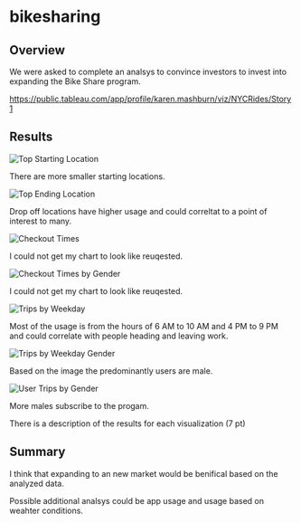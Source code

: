# bikesharing



## Overview

We were asked to complete an analsys to convince investors to invest into expanding the Bike Share program.

https://public.tableau.com/app/profile/karen.mashburn/viz/NYCRides/Story1

## Results

![Top Starting Location](https://github.com/KarenMashburn/bikesharing/blob/main/Top%20Starting%20Location.png)

There are more smaller starting locations. 

![Top Ending Location](https://github.com/KarenMashburn/bikesharing/blob/main/Top%20Ending%20Location.png)

Drop off locations have higher usage and could correltat to a point of interest to many. 

![Checkout Times](https://github.com/KarenMashburn/bikesharing/blob/main/Checkout%20Times.png)

I could not get my chart to look like reuqested. 

![Checkout Times by Gender](https://github.com/KarenMashburn/bikesharing/blob/main/Trips%20by%20Weekday%20Gender.png)

I could not get my chart to look like reuqested. 


![Trips by Weekday](https://github.com/KarenMashburn/bikesharing/blob/main/Trips%20by%20Weekday.png)

Most of the usage is from the hours of 6 AM to 10 AM and 4 PM to 9 PM and could correlate with people heading and leaving work. 

![Trips by Weekday Gender](https://github.com/KarenMashburn/bikesharing/blob/main/Trips%20by%20Weekday%20Gender.png)

Based on the image the predominantly users are male.  


![User Trips by Gender](https://github.com/KarenMashburn/bikesharing/blob/main/User%20Trips%20by%20Gender.png)

More males subscribe to the progam. 


There is a description of the results for each visualization (7 pt)


## Summary

I think that expanding to an new market would be benifical based on the analyzed data.  

Possible additional analsys could be app usage and usage based on weahter conditions. 
